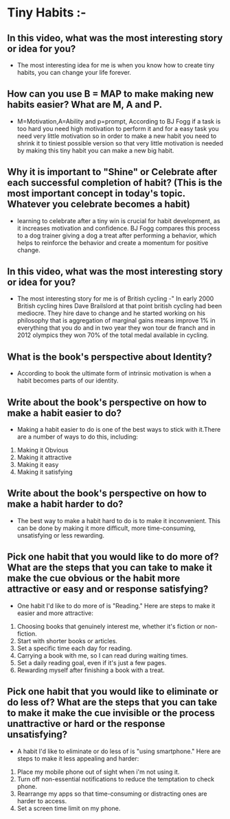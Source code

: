 # Tiny Habits :-

## In this video, what was the most interesting story or idea for you?
- The most interesting idea for me is when you know how to create tiny habits, you can change your life forever.

## How can you use B = MAP to make making new habits easier? What are M, A and P.
- M=Motivation,A=Ability and p=prompt, According to BJ Fogg if a task is too hard you need high motivation to perform it and for a easy task you need very little motivation so in order to make a new habit you need to shrink it to tiniest possible version so that very little motivation is needed by making this tiny habit you can make a new big habit.

## Why it is important to "Shine" or Celebrate after each successful completion of habit? (This is the most important concept in today's topic. Whatever you celebrate becomes a habit)
- learning to celebrate after a tiny win is crucial for habit development, as it increases motivation and confidence. BJ Fogg compares this process to a dog trainer giving a dog a treat after performing a behavior, which helps to reinforce the behavior and create a momentum for positive change.

## In this video, what was the most interesting story or idea for you?
- The most interesting story for me is of British cycling -" In early 2000 British cycling hires Dave Brailslord at that point british cycling had been mediocre. They hire dave to change and he started working on his philosophy that is aggregation of marginal gains means improve 1% in everything that you do and in two year they won tour de franch and in 2012 olympics they won 70% of the total medal available in cycling.

## What is the book's perspective about Identity?
- According to book the ultimate form of intrinsic motivation is when a habit becomes parts of our identity.

## Write about the book's perspective on how to make a habit easier to do?
- Making a habit easier to do is one of the best ways to stick with it.There are a number of ways to do this, including:
1. Making it Obvious
2. Making it attractive
3. Making it easy
4. Making it satisfying

## Write about the book's perspective on how to make a habit harder to do?
- The best way to make a habit hard to do is to make it inconvenient. This can be done by making it more difficult, more time-consuming, unsatisfying or less rewarding.

## Pick one habit that you would like to do more of? What are the steps that you can take to make it make the cue obvious or the habit more attractive or easy and or response satisfying?
- One habit I'd like to do more of is "Reading."
Here are steps to make it easier and more attractive:
1. Choosing books that genuinely interest me, whether it's fiction or non-fiction.
2. Start with shorter books or articles.
3. Set a specific time each day for reading.
4. Carrying a book with me, so I can read during waiting times.
5. Set a daily reading goal, even if it's just a few pages.
6. Rewarding myself after finishing a book with a treat.

## Pick one habit that you would like to eliminate or do less of? What are the steps that you can take to make it make the cue invisible or the process unattractive or hard or the response unsatisfying?
- A habit I'd like to eliminate or do less of is "using smartphone."
Here are steps to make it less appealing and harder:
1. Place my mobile phone out of sight when i'm not using it.
2. Turn off non-essential notifications to reduce the temptation to check phone.
3. Rearrange my apps so that time-consuming or distracting ones are harder to access.
4. Set a screen time limit on my phone.
